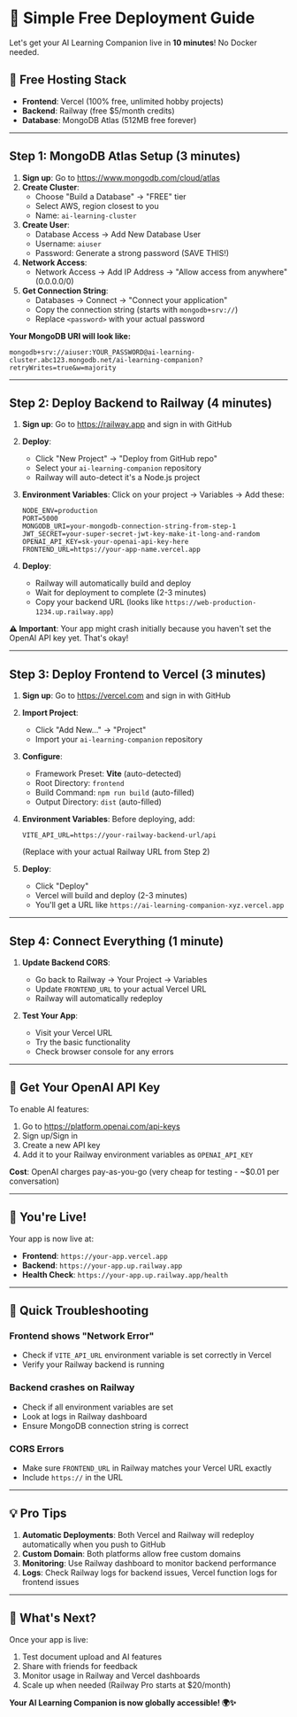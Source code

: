 # 🚀 Simple Free Deployment Guide

Let's get your AI Learning Companion live in **10 minutes**! No Docker needed.

## 🎯 Free Hosting Stack
- **Frontend**: Vercel (100% free, unlimited hobby projects)
- **Backend**: Railway (free $5/month credits)
- **Database**: MongoDB Atlas (512MB free forever)

---

## Step 1: MongoDB Atlas Setup (3 minutes)

1. **Sign up**: Go to https://www.mongodb.com/cloud/atlas
2. **Create Cluster**: 
   - Choose "Build a Database" → "FREE" tier
   - Select AWS, region closest to you
   - Name: `ai-learning-cluster`
3. **Create User**:
   - Database Access → Add New Database User
   - Username: `aiuser`
   - Password: Generate a strong password (SAVE THIS!)
4. **Network Access**:
   - Network Access → Add IP Address → "Allow access from anywhere" (0.0.0.0/0)
5. **Get Connection String**:
   - Databases → Connect → "Connect your application"
   - Copy the connection string (starts with `mongodb+srv://`)
   - Replace `<password>` with your actual password

**Your MongoDB URI will look like:**
```
mongodb+srv://aiuser:YOUR_PASSWORD@ai-learning-cluster.abc123.mongodb.net/ai-learning-companion?retryWrites=true&w=majority
```

---

## Step 2: Deploy Backend to Railway (4 minutes)

1. **Sign up**: Go to https://railway.app and sign in with GitHub
2. **Deploy**:
   - Click "New Project" → "Deploy from GitHub repo"
   - Select your `ai-learning-companion` repository
   - Railway will auto-detect it's a Node.js project
3. **Environment Variables**:
   Click on your project → Variables → Add these:
   ```
   NODE_ENV=production
   PORT=5000
   MONGODB_URI=your-mongodb-connection-string-from-step-1
   JWT_SECRET=your-super-secret-jwt-key-make-it-long-and-random
   OPENAI_API_KEY=sk-your-openai-api-key-here
   FRONTEND_URL=https://your-app-name.vercel.app
   ```

4. **Deploy**:
   - Railway will automatically build and deploy
   - Wait for deployment to complete (2-3 minutes)
   - Copy your backend URL (looks like `https://web-production-1234.up.railway.app`)

**⚠️ Important**: Your app might crash initially because you haven't set the OpenAI API key yet. That's okay!

---

## Step 3: Deploy Frontend to Vercel (3 minutes)

1. **Sign up**: Go to https://vercel.com and sign in with GitHub
2. **Import Project**:
   - Click "Add New..." → "Project"
   - Import your `ai-learning-companion` repository
3. **Configure**:
   - Framework Preset: **Vite** (auto-detected)
   - Root Directory: `frontend`
   - Build Command: `npm run build` (auto-filled)
   - Output Directory: `dist` (auto-filled)
4. **Environment Variables**:
   Before deploying, add:
   ```
   VITE_API_URL=https://your-railway-backend-url/api
   ```
   (Replace with your actual Railway URL from Step 2)

5. **Deploy**:
   - Click "Deploy"
   - Vercel will build and deploy (2-3 minutes)
   - You'll get a URL like `https://ai-learning-companion-xyz.vercel.app`

---

## Step 4: Connect Everything (1 minute)

1. **Update Backend CORS**:
   - Go back to Railway → Your Project → Variables
   - Update `FRONTEND_URL` to your actual Vercel URL
   - Railway will automatically redeploy

2. **Test Your App**:
   - Visit your Vercel URL
   - Try the basic functionality
   - Check browser console for any errors

---

## 🔑 Get Your OpenAI API Key

To enable AI features:

1. Go to https://platform.openai.com/api-keys
2. Sign up/Sign in
3. Create a new API key
4. Add it to your Railway environment variables as `OPENAI_API_KEY`

**Cost**: OpenAI charges pay-as-you-go (very cheap for testing - ~$0.01 per conversation)

---

## 🎉 You're Live!

Your app is now live at:
- **Frontend**: `https://your-app.vercel.app`
- **Backend**: `https://your-app.up.railway.app`
- **Health Check**: `https://your-app.up.railway.app/health`

---

## 🔧 Quick Troubleshooting

### Frontend shows "Network Error"
- Check if `VITE_API_URL` environment variable is set correctly in Vercel
- Verify your Railway backend is running

### Backend crashes on Railway
- Check if all environment variables are set
- Look at logs in Railway dashboard
- Ensure MongoDB connection string is correct

### CORS Errors
- Make sure `FRONTEND_URL` in Railway matches your Vercel URL exactly
- Include `https://` in the URL

---

## 💡 Pro Tips

1. **Automatic Deployments**: Both Vercel and Railway will redeploy automatically when you push to GitHub
2. **Custom Domain**: Both platforms allow free custom domains
3. **Monitoring**: Use Railway dashboard to monitor backend performance
4. **Logs**: Check Railway logs for backend issues, Vercel function logs for frontend issues

---

## 🎯 What's Next?

Once your app is live:
1. Test document upload and AI features
2. Share with friends for feedback
3. Monitor usage in Railway and Vercel dashboards
4. Scale up when needed (Railway Pro starts at $20/month)

**Your AI Learning Companion is now globally accessible! 🌍✨**
